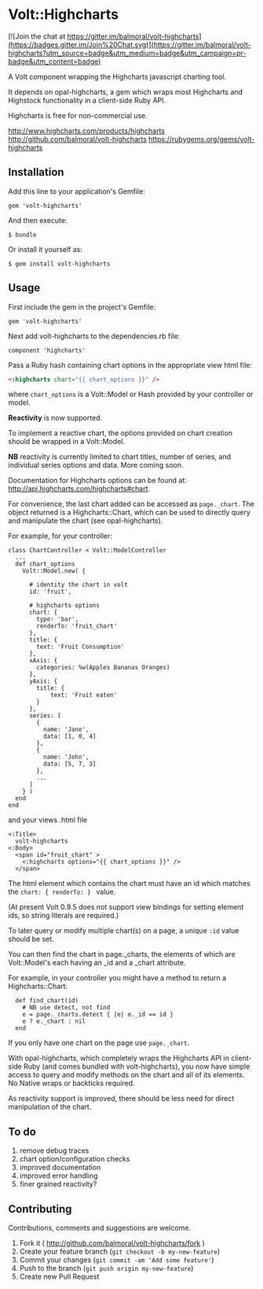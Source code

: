 # Volt::Highcharts

[![Join the chat at https://gitter.im/balmoral/volt-highcharts](https://badges.gitter.im/Join%20Chat.svg)](https://gitter.im/balmoral/volt-highcharts?utm_source=badge&utm_medium=badge&utm_campaign=pr-badge&utm_content=badge)

A Volt component wrapping the Highcharts javascript charting tool.

It depends on opal-highcharts, a gem which wraps most Highcharts and Highstock functionality in a client-side Ruby API.

Highcharts is free for non-commercial use.

http://www.highcharts.com/products/highcharts
http://github.com/balmoral/volt-highcharts
https://rubygems.org/gems/volt-highcharts

## Installation

Add this line to your application's Gemfile:

    gem 'volt-highcharts'

And then execute:

    $ bundle

Or install it yourself as:

    $ gem install volt-highcharts

## Usage

First include the gem in the project's Gemfile:

```gem 'volt-highcharts'```

Next add volt-highcharts to the dependencies.rb file:

```component 'highcharts'```

Pass a Ruby hash containing chart options in the appropriate view html file:

```html
<:highcharts chart="{{ chart_options }}" />
```

where `chart_options` is a Volt::Model or Hash provided by your controller or model. 

**Reactivity** is now supported. 

To implement a reactive chart, the options provided on chart creation should be wrapped in a Volt::Model.

**NB** reactivity is currently limited to chart titles, number of series, and individual series options and data. More coming soon.
  
Documentation for Highcharts options can be found at: http://api.highcharts.com/highcharts#chart.

For convenience, the last chart added can be accessed as ```page._chart```. 
The object returned is a Highcharts::Chart, which can be used to directly query and manipulate the chart (see opal-highcharts).
 
For example, for your controller:

```
class ChartController < Volt::ModelController
  ...
  def chart_options
    Volt::Model.new( {

      # identity the chart in volt
      id: 'fruit',
      
      # highcharts options
      chart: {
        type: 'bar',
        renderTo: 'fruit_chart'
      },
      title: {
        text: 'Fruit Consumption'
      },
      xAxis: {
        categories: %w(Apples Bananas Oranges)
      },
      yAxis: {
        title: {
            text: 'Fruit eaten'
        }
      },
      series: [
        {
          name: 'Jane',
          data: [1, 0, 4]
        },
        {
          name: 'John',
          data: [5, 7, 3]
        },
        ...
      ]
    } )
  end
end
```

and your views .html file

```
<:Title>
  volt-highcharts
<:Body>
  <span id="fruit_chart" >
    <:highcharts options="{{ chart_options }}" />
  </span>
```

The html element which contains the chart must have an id which matches the `chart: { renderTo: } ` value.

(At present Volt 0.9.5 does not support view bindings for setting element ids, so string literals are required.)
 
To later query or modify multiple chart(s) on a page, a unique `:id` value should be set. 
  
You can then find the chart in page._charts, the elements of which are Volt::Model's each having an _id and a _chart attribute.

For example, in your controller you might have a method to return a Highcharts::Chart:

```
  def find_chart(id)
    # NB use detect, not find
    e = page._charts.detect { |e| e._id == id }
    e ? e._chart : nil
  end
```

If you only have one chart on the page use ```page._chart```.

With opal-highcharts, which completely wraps the Highcharts API in client-side Ruby (and comes bundled with volt-highcharts),
you now have simple access to query and modify methods on the chart and all of its elements. No Native wraps or backticks required. 

As reactivity support is improved, there should be less need for direct manipulation of the chart.
 
## To do

1. remove debug traces
2. chart option/configuration checks
3. improved documentation
4. improved error handling
5. finer grained reactivity?

## Contributing

Contributions, comments and suggestions are welcome.
 
1. Fork it ( http://github.com/balmoral/volt-highcharts/fork )
2. Create your feature branch (`git checkout -b my-new-feature`)
3. Commit your changes (`git commit -am 'Add some feature'`)
4. Push to the branch (`git push origin my-new-feature`)
5. Create new Pull Request
